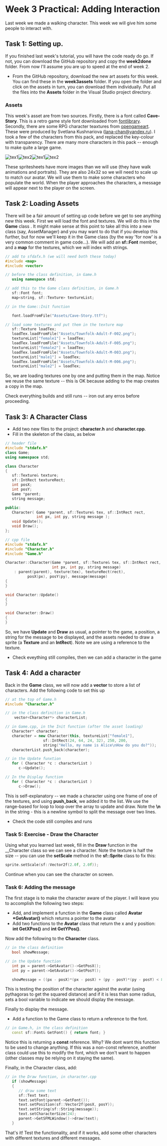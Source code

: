 # Week 3 Practical: Adding Interaction

Last week we made a walking character. This week we will give him some people to interact with.

## Task 1: Setting up.

If you finished last week's tutorial, you will have the code ready do go. If not, you can download
the GitHub repository and copy the __week2done__ folder. From now I'll assume you are up to speed at
the end of week 2.

* From the GitHub repository, download the new art assets for this week. You can find these in the
__week3assets__ folder. If you open the folder and click on the assets in turn, you can download them
individually. Put all the files into the __Assets__ folder in the Visual Studio project directory.

### Assets

This week's asset are from two sources. Firstly, there is a font called __Cave-Story__. This is a retro
game style font downloaded from [fontlibrary](https://fontlibrary.org/en/font/cave-story).
Secondly, there are some RPG character teaxtures from [opengameart](https://opengameart.org/content/24x32-characters-with-faces-big-pack). 
These were produced by Svetlana Kushnariova (lana-chan@yandex.ru). I took a few of the characters from this pack, and replaced the key-colour with transparency.
There are many more characters in this pack -- enough to make quite a large game.

![tex1](Townfolk-Adult-F-002.png)![tex2](Townfolk-Adult-M-003.png)![tex1](Townfolk-Adult-F-005.png)![tex2](Townfolk-Adult-M-006.png)

These spritesheets have more images than we will use (they have walk animations and portraits). They are also 24x32 so we
will need to scale up to match our avatar. We will use them to make some characters who populate the world.
When the player approaches the characters, a message will appear next to the player on the screen.

## Task 2: Loading Assets

There will be a fair amount of setting up code before we get to see anything new this week. First we
will load the font and textures. We will do this in the __Game__ class . It might make sense at this
point to take all this into a new class (say, AssetManager) and you may want to do that if you develop this further, 
but for now we'll keep it in the Game class (by the way 'for now' is a very common
comment in game code...). We will add an __sf::Font__ member, and a __map__ for the textures, 
which we will index with strings.

```c++
// add to sfdafx.h (we will need both these today)
#include <map>
#include <vector>

// before the class definition, in Game.h
   using namespace std;

// add this to the Game class definition, in Game.h
   sf::Font font;
   map<string, sf::Texture> textureList;
```


```c++
// in the Game::Init function

   font.loadFromFile("Assets/Cave-Story.ttf");

// load some textures and put them in the texture map
   sf::Texture loadTex;
   loadTex.loadFromFile("Assets/Townfolk-Adult-F-002.png");
   textureList["female1"] = loadTex;
   loadTex.loadFromFile("Assets/Townfolk-Adult-F-005.png");
   textureList["female2"] = loadTex;
   loadTex.loadFromFile("Assets/Townfolk-Adult-M-003.png");
   textureList["male1"] = loadTex;
   loadTex.loadFromFile("Assets/Townfolk-Adult-M-006.png");
   textureList["male2"] = loadTex;
```

So, we are loading textures one by one and putting them in the map. Notice we reuse the
same texture -- this is OK because adding to the map creates a copy in the map.

Check everything builds and still runs -- iron out any erros before proceeding.

## Task 3: A Character Class

* Add two new files to the project: __character.h__ and __character.cpp__.
* Fill in the skeleton of the class, as below

```c++
// header file
#include "stdafx.h"
class Game;
using namespace std;

class Character
{
   sf::Texture& texture;
   sf::IntRect textureRect;
   int posX;
   int posY;
   Game *parent;
   string message;

public:
   Character( Game *parent, sf::Texture& tex, sf::IntRect rect, 
              int px, int py, string message );
   void Update();
   void Draw();
};
```

```c++
// cpp file
#include "stdafx.h"
#include "Character.h"
#include "Game.h"

Character::Character(Game *parent, sf::Texture& tex, sf::IntRect rect, 
                     int px, int py, string message)
	: parent(parent), texture(tex), textureRect(rect), 
          posX(px), posY(py), message(message)
{
}

void Character::Update()
{
}

void Character::Draw()
{
}
```

So, we have __Update__ and __Draw__ as usual, a pointer to the game, a position, a string for the message to be
displayed, and the assets needed to draw a sprite (a __Texture__ and an __IntRect__). Note we are using a reference
to the texture.

* Check eveything still compiles, then we can add a character in the game

## Task 4: Add a character

Back in the __Game__ class, we will now add a __vector__ to store a list of characters. Add the following code to set this up

```c++
// at the top of Game.h
#include "Character.h"

// in the class definition in Game.h
    vector<Character*> characterList;
```

```c++
// in Game.cpp, in the Init function (after the asset loading)
   Character* character;
   character = new Character(this, textureList["female1"], 
                 sf::IntRect(24, 64, 24, 32), 250, 200, 
                 string("Hello, my name is Alice\nHow do you do?"));
   characterList.push_back(character);

// in the Update funxtion
   for ( Character *c : characterList )
      c->Update();

// In the Display function
   for ( Character *c : characterList )
      c->Draw();

```

This is self-explanatory -- we made a character using one frame of one of the textures, and using __push\_back__, we added it to the list. We use the range-based for loop to loop over the array to update and draw. Note the __\\n__ in the string - this is a newline symbol to split the message over two lines.

* Check the code still compiles and runs

### Task 5: Exercise - Draw the Character

Using what you learned last week, fill in the __Draw__ function in the __Character class so we can see a character. Note the texture is half the size -- you can use the __setScale__ method in the __sf::Sprite__ class to fix this:

```c++
sprite.setScale(sf::Vector2f(2.0f, 2.0f));
```

Continue when you can see the character on screen.

### Task 6: Adding the message

The first stage is to make the character aware of the player. I will leave you to accomplish the following two steps:

* Add, and implement a function in the __Game__ class called __Avatar *GetAvatar()__ which returns a pointer to the avatar
* Add two functions to the __Avatar__ class that return the x and y position: __int GetXPos()__ and __int GetYPos()__.

Now add the following to the __Character__ class.

```c++
// in the class definition
   bool showMessage;

// in the Update function
   int px = parent->GetAvatar()->GetPosX();
   int py = parent->GetAvatar()->GetPosY();

   showMessage = ((px - posX)*(px - posX) + (py - posY)*(py - posY) < 80*80);
```

This is testing the position of the character against the avatar (using pythagoras to get the squared distance) and if it is less than
some radius, sets a bool variable to indicate we should display the message.

Finally to display the message.

* Add a function to the Game class to return a reference to the font.

```c++
// in Game.h, in the class definition
   const sf::Font& GetFont() { return font; }
```

Notice this is returning a __const__ reference. Why? We dont want this function to be used to change anything. If this was
a non-const reference, another class could use this to modify the font, which we don't want to happen (other classes may be
relying on it staying the same).

Finally, in the Character class, add:

```c++
// in the Draw function, in character.cpp
   if (showMessage)  
   {
      // draw some text
      sf::Text text;
      text.setFont(parent->GetFont());
      text.setPosition(sf::Vector2f(posX, posY));
      text.setString(sf::String(message));
      text.setCharacterSize(24);
      parent->GetSFMLWindow()->draw(text);
   }
```

That's it! Test the functionality, and if it works, add some other characters with different textures and different messages.


